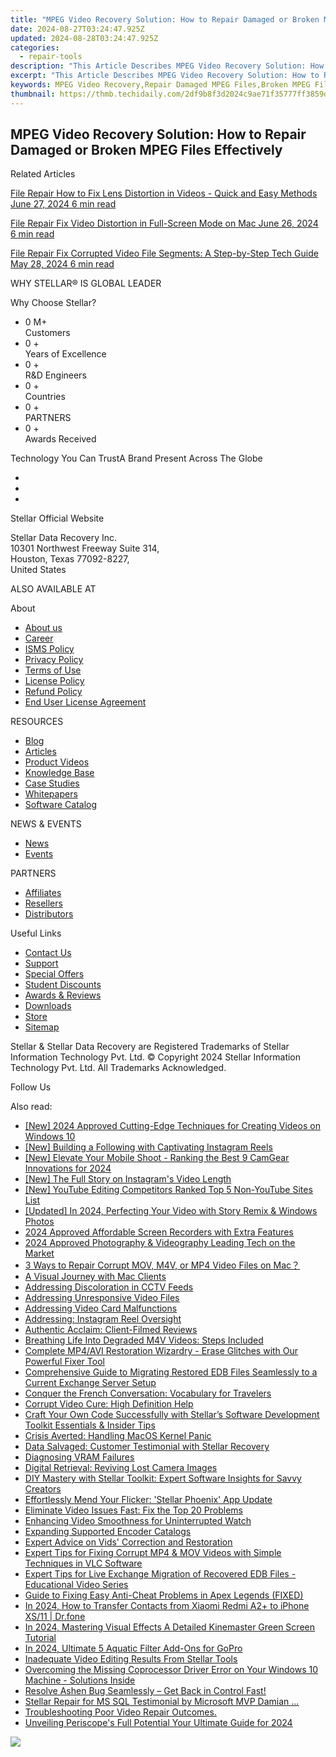 ```yaml
---
title: "MPEG Video Recovery Solution: How to Repair Damaged or Broken MPEG Files Effectively"
date: 2024-08-27T03:24:47.925Z
updated: 2024-08-28T03:24:47.925Z
categories:
  - repair-tools
description: "This Article Describes MPEG Video Recovery Solution: How to Repair Damaged or Broken MPEG Files Effectively"
excerpt: "This Article Describes MPEG Video Recovery Solution: How to Repair Damaged or Broken MPEG Files Effectively"
keywords: MPEG Video Recovery,Repair Damaged MPEG Files,Broken MPEG File Fix,MPEG Error Solutions,Effective Video Repair Tools,MPEG File Recovery Software,Video Format Restoration
thumbnail: https://thmb.techidaily.com/2df9b8f3d2024c9ae71f35777ff3859d473b31e678b62a9cc1948e6b45c0733b.jpg
---
```


## MPEG Video Recovery Solution: How to Repair Damaged or Broken MPEG Files Effectively

Related Articles

[File Repair  How to Fix Lens Distortion in Videos - Quick and Easy Methods June 27, 2024  6 min read](https://tools.techidaily.com/stellardata-recovery/buy-now/)

[File Repair  Fix Video Distortion in Full-Screen Mode on Mac June 26, 2024  6 min read](https://tools.techidaily.com/stellardata-recovery/buy-now/)

[File Repair  Fix Corrupted Video File Segments: A Step-by-Step Tech Guide May 28, 2024  6 min read](https://tools.techidaily.com/stellardata-recovery/buy-now/)

 WHY STELLAR® IS GLOBAL LEADER

 Why Choose Stellar?

* 0  M+  
Customers
* 0 +  
Years of Excellence
* 0 +  
R&D Engineers
* 0 +  
Countries
* 0 +  
PARTNERS
* 0 +  
Awards Received

 Technology You Can TrustA Brand Present Across The Globe

* [](https://www.stellarinfo.com/images/v7/ISO-27001-2013-Certificate.pdf)
* [](https://www.stellarinfo.com/images/v7/ISO-9001-2008Certificate.pdf)
* [](https://tools.techidaily.com/stellardata-recovery/buy-now/)

 Stellar Official Website

 Stellar Data Recovery Inc.  
 10301 Northwest Freeway Suite 314,  
 Houston, Texas 77092-8227,  
 United States

 ALSO AVAILABLE AT

 About

* [About us](https://tools.techidaily.com/stellardata-recovery/buy-now/)
* [Career](https://tools.techidaily.com/stellardata-recovery/buy-now/)
* [ISMS Policy](https://tools.techidaily.com/stellardata-recovery/buy-now/)
* [Privacy Policy](https://tools.techidaily.com/stellardata-recovery/buy-now/)
* [Terms of Use](https://tools.techidaily.com/stellardata-recovery/buy-now/)
* [License Policy](https://www.stellarinfo.com/software-licensing-usage.php)
* [Refund Policy](https://tools.techidaily.com/stellardata-recovery/buy-now/)
* [End User License Agreement](https://tools.techidaily.com/stellardata-recovery/buy-now/)

 RESOURCES

* [Blog](https://tools.techidaily.com/stellardata-recovery/buy-now/)
* [Articles](https://tools.techidaily.com/stellardata-recovery/buy-now/)
* [Product Videos](https://tools.techidaily.com/stellardata-recovery/buy-now/)
* [Knowledge Base](https://tools.techidaily.com/stellardata-recovery/buy-now/)
* [Case Studies](https://tools.techidaily.com/stellardata-recovery/buy-now/)
* [Whitepapers](https://tools.techidaily.com/stellardata-recovery/buy-now/)
* [Software Catalog](https://tools.techidaily.com/stellardata-recovery/buy-now/)

 NEWS & EVENTS

* [News](https://tools.techidaily.com/stellardata-recovery/buy-now/)
* [Events](https://www.stellarinfo.com/affiliate-summit/affiliate-summit.php)

 PARTNERS

* [Affiliates](https://tools.techidaily.com/stellardata-recovery/buy-now/)
* [Resellers](https://tools.techidaily.com/stellardata-recovery/buy-now/)
* [Distributors](https://tools.techidaily.com/stellardata-recovery/buy-now/)

 Useful Links

* [Contact Us](https://www.stellarinfo.com/contact/contact-us.php)
* [Support](https://tools.techidaily.com/stellardata-recovery/buy-now/)
* [Special Offers](https://tools.techidaily.com/stellardata-recovery/buy-now/)
* [Student Discounts](https://www.stellarinfo.com/student-discount/)
* [Awards & Reviews](https://tools.techidaily.com/stellardata-recovery/buy-now/)
* [Downloads](https://www.stellarinfo.com/download.php)
* [Store](https://tools.techidaily.com/stellardata-recovery/buy-now/)
* [Sitemap](https://www.stellarinfo.com/sitemap.php)

 Stellar & Stellar Data Recovery are Registered Trademarks of Stellar Information Technology Pvt. Ltd. © Copyright 2024 Stellar Information Technology Pvt. Ltd. All Trademarks Acknowledged.

Follow Us [](https://www.facebook.com/stellardata) [](https://twitter.com/stellarinfo) [](https://www.linkedin.com/company/stellardatarecovery/) [](https://www.youtube.com/c/stellardatarecovery)

<ins class="adsbygoogle"
     style="display:block"
     data-ad-format="autorelaxed"
     data-ad-client="ca-pub-7571918770474297"
     data-ad-slot="1223367746"></ins>



<ins class="adsbygoogle"
     style="display:block"
     data-ad-client="ca-pub-7571918770474297"
     data-ad-slot="8358498916"
     data-ad-format="auto"
     data-full-width-responsive="true"></ins>



<span class="atpl-alsoreadstyle">Also read:</span>
<div><ul>
<li><a href="https://fox-hovers.techidaily.com/new-2024-approved-cutting-edge-techniques-for-creating-videos-on-windows-10/"><u>[New] 2024 Approved  Cutting-Edge Techniques for Creating Videos on Windows 10</u></a></li>
<li><a href="https://extra-information.techidaily.com/new-building-a-following-with-captivating-instagram-reels/"><u>[New] Building a Following with Captivating Instagram Reels</u></a></li>
<li><a href="https://facebook-video-share.techidaily.com/new-elevate-your-mobile-shoot-ranking-the-best-9-camgear-innovations-for-2024/"><u>[New] Elevate Your Mobile Shoot - Ranking the Best 9 CamGear Innovations for 2024</u></a></li>
<li><a href="https://instagram-videos.techidaily.com/new-the-full-story-on-instagrams-video-length/"><u>[New] The Full Story on Instagram's Video Length</u></a></li>
<li><a href="https://facebook-video-footage.techidaily.com/new-youtube-editing-competitors-ranked-top-5-non-youtube-sites-list/"><u>[New] YouTube Editing Competitors Ranked  Top 5 Non-YouTube Sites List</u></a></li>
<li><a href="https://fox-links.techidaily.com/updated-in-2024-perfecting-your-video-with-story-remix-and-windows-photos/"><u>[Updated] In 2024, Perfecting Your Video with Story Remix & Windows Photos</u></a></li>
<li><a href="https://screen-sharing-recording.techidaily.com/2024-approved-affordable-screen-recorders-with-extra-features/"><u>2024 Approved  Affordable Screen Recorders with Extra Features</u></a></li>
<li><a href="https://extra-support.techidaily.com/2024-approved-photography-and-videography-leading-tech-on-the-market/"><u>2024 Approved  Photography & Videography  Leading Tech on the Market</u></a></li>
<li><a href="https://data-wizards.techidaily.com/3-ways-to-repair-corrupt-mov-m4v-or-mp4-video-files-on-mac/"><u>3 Ways to Repair Corrupt MOV, M4V, or MP4 Video Files on Mac？</u></a></li>
<li><a href="https://data-wizards.techidaily.com/a-visual-journey-with-mac-clients/"><u>A Visual Journey with Mac Clients</u></a></li>
<li><a href="https://data-wizards.techidaily.com/addressing-discoloration-in-cctv-feeds/"><u>Addressing Discoloration in CCTV Feeds</u></a></li>
<li><a href="https://data-wizards.techidaily.com/addressing-unresponsive-video-files/"><u>Addressing Unresponsive Video Files</u></a></li>
<li><a href="https://data-wizards.techidaily.com/addressing-video-card-malfunctions/"><u>Addressing Video Card Malfunctions</u></a></li>
<li><a href="https://data-wizards.techidaily.com/addressing-instagram-reel-oversight/"><u>Addressing: Instagram Reel Oversight</u></a></li>
<li><a href="https://data-wizards.techidaily.com/authentic-acclaim-client-filmed-reviews/"><u>Authentic Acclaim: Client-Filmed Reviews</u></a></li>
<li><a href="https://data-wizards.techidaily.com/breathing-life-into-degraded-m4v-videos-steps-included/"><u>Breathing Life Into Degraded M4V Videos: Steps Included</u></a></li>
<li><a href="https://data-wizards.techidaily.com/complete-mp4avi-restoration-wizardry-erase-glitches-with-our-powerful-fixer-tool/"><u>Complete MP4/AVI Restoration Wizardry - Erase Glitches with Our Powerful Fixer Tool</u></a></li>
<li><a href="https://data-wizards.techidaily.com/comprehensive-guide-to-migrating-restored-edb-files-seamlessly-to-a-current-exchange-server-setup/"><u>Comprehensive Guide to Migrating Restored EDB Files Seamlessly to a Current Exchange Server Setup</u></a></li>
<li><a href="https://mondly-stories.techidaily.com/conquer-the-french-conversation-vocabulary-for-travelers/"><u>Conquer the French Conversation: Vocabulary for Travelers</u></a></li>
<li><a href="https://data-wizards.techidaily.com/corrupt-video-cure-high-definition-help/"><u>Corrupt Video Cure: High Definition Help</u></a></li>
<li><a href="https://data-wizards.techidaily.com/craft-your-own-code-successfully-with-stellars-software-development-toolkit-essentials-and-insider-tips/"><u>Craft Your Own Code Successfully with Stellar’s Software Development Toolkit Essentials & Insider Tips</u></a></li>
<li><a href="https://data-wizards.techidaily.com/crisis-averted-handling-macos-kernel-panic/"><u>Crisis Averted: Handling MacOS Kernel Panic</u></a></li>
<li><a href="https://data-wizards.techidaily.com/data-salvaged-customer-testimonial-with-stellar-recovery/"><u>Data Salvaged: Customer Testimonial with Stellar Recovery</u></a></li>
<li><a href="https://data-wizards.techidaily.com/diagnosing-vram-failures/"><u>Diagnosing VRAM Failures</u></a></li>
<li><a href="https://data-wizards.techidaily.com/digital-retrieval-reviving-lost-camera-images/"><u>Digital Retrieval: Reviving Lost Camera Images</u></a></li>
<li><a href="https://data-wizards.techidaily.com/diy-mastery-with-stellar-toolkit-expert-software-insights-for-savvy-creators/"><u>DIY Mastery with Stellar Toolkit: Expert Software Insights for Savvy Creators</u></a></li>
<li><a href="https://data-wizards.techidaily.com/effortlessly-mend-your-flicker-stellar-phoenix-app-update/"><u>Effortlessly Mend Your Flicker: 'Stellar Phoenix' App Update</u></a></li>
<li><a href="https://data-wizards.techidaily.com/eliminate-video-issues-fast-fix-the-top-20-problems/"><u>Eliminate Video Issues Fast: Fix the Top 20 Problems</u></a></li>
<li><a href="https://data-wizards.techidaily.com/enhancing-video-smoothness-for-uninterrupted-watch/"><u>Enhancing Video Smoothness for Uninterrupted Watch</u></a></li>
<li><a href="https://data-wizards.techidaily.com/expanding-supported-encoder-catalogs/"><u>Expanding Supported Encoder Catalogs</u></a></li>
<li><a href="https://data-wizards.techidaily.com/expert-advice-on-vids-correction-and-restoration/"><u>Expert Advice on Vids' Correction and Restoration</u></a></li>
<li><a href="https://data-wizards.techidaily.com/expert-tips-for-fixing-corrupt-mp4-and-mov-videos-with-simple-techniques-in-vlc-software/"><u>Expert Tips for Fixing Corrupt MP4 & MOV Videos with Simple Techniques in VLC Software</u></a></li>
<li><a href="https://data-wizards.techidaily.com/expert-tips-for-live-exchange-migration-of-recovered-edb-files-educational-video-series/"><u>Expert Tips for Live Exchange Migration of Recovered EDB Files - Educational Video Series</u></a></li>
<li><a href="https://win-howtos.techidaily.com/guide-to-fixing-easy-anti-cheat-problems-in-apex-legends-fixed/"><u>Guide to Fixing Easy Anti-Cheat Problems in Apex Legends (FIXED)</u></a></li>
<li><a href="https://android-transfer.techidaily.com/in-2024-how-to-transfer-contacts-from-xiaomi-redmi-a2plus-to-iphone-xs11-drfone-by-drfone-transfer-from-android-transfer-from-android/"><u>In 2024, How to Transfer Contacts from Xiaomi Redmi A2+ to iPhone XS/11 | Dr.fone</u></a></li>
<li><a href="https://extra-approaches.techidaily.com/in-2024-mastering-visual-effects-a-detailed-kinemaster-green-screen-tutorial/"><u>In 2024, Mastering Visual Effects  A Detailed Kinemaster Green Screen Tutorial</u></a></li>
<li><a href="https://some-approaches.techidaily.com/in-2024-ultimate-5-aquatic-filter-add-ons-for-gopro/"><u>In 2024, Ultimate 5 Aquatic Filter Add-Ons for GoPro</u></a></li>
<li><a href="https://data-wizards.techidaily.com/1720669299489-inadequate-video-editing-results-from-stellar-tools/"><u>Inadequate Video Editing Results From Stellar Tools</u></a></li>
<li><a href="https://driver-error.techidaily.com/1721097739479-overcoming-the-missing-coprocessor-driver-error-on-your-windows-10-machine-solutions-inside/"><u>Overcoming the Missing Coprocessor Driver Error on Your Windows 10 Machine - Solutions Inside</u></a></li>
<li><a href="https://win-answers.techidaily.com/1723000538597-resolve-ashen-bug-seamlessly-get-back-in-control-fast/"><u>Resolve Ashen Bug Seamlessly – Get Back in Control Fast!</u></a></li>
<li><a href="https://data-wizards.techidaily.com/1720670150121-stellar-repair-for-ms-sql-testimonial-by-microsoft-mvp-damian/"><u>Stellar Repair for MS SQL Testimonial by Microsoft MVP Damian ...</u></a></li>
<li><a href="https://data-wizards.techidaily.com/1720672338660-troubleshooting-poor-video-repair-outcomes/"><u>Troubleshooting Poor Video Repair Outcomes.</u></a></li>
<li><a href="https://some-guidance.techidaily.com/unveiling-periscopes-full-potential-your-ultimate-guide-for-2024/"><u>Unveiling Periscope's Full Potential  Your Ultimate Guide for 2024</u></a></li>
</ul></div>

<!-- affiliate ads begin -->
<a href="https://secure.2checkout.com/order/checkout.php?PRODS=35038891&QTY=1&AFFILIATE=108875&CART=1"><img src="https://www.dupinout.com/wp-content/uploads/2021/12/DupInOut-New-Duplicate-Scan-Tab.png" border="0"></a>
<!-- affiliate ads end -->